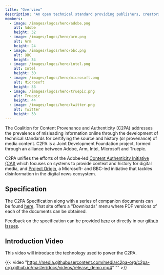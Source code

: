 ```yaml
---
title: "Overview"
description: "An open technical standard providing publishers, creators, and consumers the ability to trace the origin of different types of media."
members:
  - image: /images/logos/hero/adobe.png
    alt: Adobe
    height: 32
  - image: /images/logos/hero/arm.png
    alt: Arm
    height: 24
  - image: /images/logos/hero/bbc.png
    alt: BBC
    height: 34
  - image: /images/logos/hero/intel.png
    alt: Intel
    height: 30
  - image: /images/logos/hero/microsoft.png
    alt: Microsoft
    height: 33
  - image: /images/logos/hero/truepic.png
    alt: Truepic
    height: 44
  - image: /images/logos/hero/twitter.png
    alt: Twitter
    height: 38
---
```


The Coalition for Content Provenance and Authenticity (C2PA) addresses the prevalence of misleading information online through the development of technical standards for certifying the source and history (or provenance) of media content. C2PA is a Joint Development Foundation project, formed through an alliance between Adobe, Arm, Intel, Microsoft and Truepic.

C2PA unifies the efforts of the Adobe-led [Content Authenticity Initiative (CAI)](https://contentauthenticity.org/) which focuses on systems to provide context and history for digital media, and [Project Origin](https://www.originproject.info/), a Microsoft- and BBC-led initiative that tackles disinformation in the digital news ecosystem.

## Specification

The C2PA Specification along with a series of companion documents can be found [here](https://c2pa.org/specifications/specifications/1.0/index.html). That site offers a "Downloads" menu where PDF versions of each of the documents can be obtained.

Feedback on the specification can be provided [here](https://docs.google.com/forms/d/e/1FAIpQLSevOsvZKHIc_4Dljk7IkoW37mcuItUEV3I6hoUZhR2suxRVPg/viewform?usp=sf_link) or directly in our [github issues](https://github.com/c2pa-org/specifications/issues).

## Introduction Video

This video will introduce the technology used to power the C2PA.

{{< video "https://media.githubusercontent.com/media/c2pa-org/c2pa-org.github.io/master/docs/videos/release_demo.mp4" "" >}}
